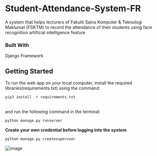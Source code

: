 ﻿# Student-Attendance-System-FR
 
 A system that helps lecturers of Fakulti Sains Komputer & Teknologi Maklumat (FSKTM) to record the attendance of their students using face recognition artificial intelligence feature

### Built With

Django Framework

## Getting Started

To run the web app on your local computer, install the required libraries(requirements.txt) using the command:

```python
pip3 install -r requirements.txt
``` 
<br>and run the following command in the terminal:<br>
```python
python manage.py runserver
``` 

**Create your own credential before logging into the system**<br/>

```python
python manage.py createsuperuser
```

![image](https://user-images.githubusercontent.com/17215151/206463784-c4d8614c-416c-41ad-9505-a10a4f25bb98.png)
